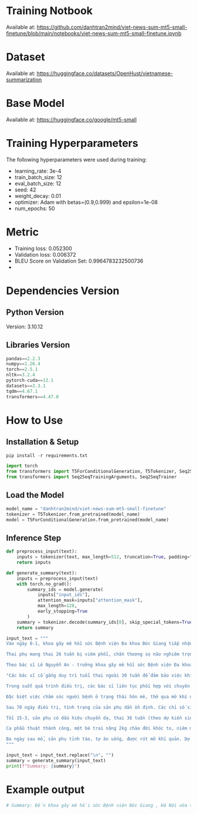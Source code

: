# Training Notbook
  Available at: https://github.com/danhtran2mind/viet-news-sum-mt5-small-finetune/blob/main/notebooks/viet-news-sum-mt5-small-finetune.ipynb

# Dataset
  Available at: https://huggingface.co/datasets/OpenHust/vietnamese-summarization
  
# Base Model
  Available at: https://huggingface.co/google/mt5-small
  
# Training Hyperparameters

The following hyperparameters were used during training:
- learning_rate: 3e-4
- train_batch_size: 12
- eval_batch_size: 12
- seed: 42
- weight_decay: 0.01
- optimizer: Adam with betas=(0.9,0.999) and epsilon=1e-08
- num_epochs: 50

# Metric
- Training loss: 0.052300
- Validation loss: 0.006372
- BLEU Score on Validation Set: 0.9964783232500736
- 
# Dependencies Version

## Python Version
  Version: 3.10.12
  
## Libraries Version
```python
pandas==2.2.3
numpy==1.26.4
torch==2.5.1
nltk==3.2.4
pytorch-cuda==12.1
datasets==3.3.1
tqdm==4.67.1
transformers==4.47.0
```

# How to Use

## Installation & Setup
```python
pip install -r requirements.txt
```

```python
import torch
from transformers import T5ForConditionalGeneration, T5Tokenizer, Seq2SeqTrainingArguments, Seq2SeqTrainer
from transformers import Seq2SeqTrainingArguments, Seq2SeqTrainer
```

## Load the Model
```python
model_name = "danhtran2mind/viet-news-sum-mt5-small-finetune"
tokenizer = T5Tokenizer.from_pretrained(model_name)  
model = T5ForConditionalGeneration.from_pretrained(model_name)
```

## Inference Step
```python
def preprocess_input(text):
    inputs = tokenizer(text, max_length=512, truncation=True, padding="max_length", return_tensors="pt")
    return inputs

def generate_summary(text):
    inputs = preprocess_input(text)
    with torch.no_grad():
        summary_ids = model.generate(
            inputs["input_ids"],
            attention_mask=inputs["attention_mask"],
            max_length=128, 
            early_stopping=True
        )
    summary = tokenizer.decode(summary_ids[0], skip_special_tokens=True)
    return summary

input_text = """
Vào ngày 8-1, khoa gây mê hồi sức Bệnh viện Đa khoa Đức Giang tiếp nhận bệnh nhân L.T.N.T. (23 tuổi, Chương Mỹ, Hà Nội) trong tình trạng hôn mê sau tai nạn giao thông.

Thai phụ mang thai 26 tuần bị viêm phổi, chấn thương sọ não nghiêm trọng với xuất huyết dưới nhện và tụ máu dưới màng cứng trán phải.

Theo bác sĩ Lê Nguyễn An - trưởng khoa gây mê hồi sức Bệnh viện Đa khoa Đức Giang, vấn đề thách thức trong quá trình điều trị với bệnh nhân này là việc cần phải đảm bảo sức khỏe cho cả mẹ và con là rất khó khăn.

"Các bác sĩ cố gắng duy trì tuổi thai ngoài 30 tuần để đảm bảo việc khi sinh ra trẻ có thể phát triển bình thường. Việc đảm bảo an toàn tính mạng cho mẹ cũng phải cân đối phù hợp, hạn chế tối thiểu việc ảnh hưởng tới thai nhi", bác sĩ An nói.

Trong suốt quá trình điều trị, các bác sĩ liên tục phối hợp với chuyên khoa sản và dinh dưỡng để đánh giá và điều chỉnh liên tục cho người bệnh để đảm bảo sự phát triển của em bé trong bụng mẹ.

Đặc biệt việc chăm sóc người bệnh ở trạng thái hôn mê, thở qua mở khí quản rất khó khăn, nhiều nguy cơ rủi ro về tình trạng nhiễm khuẩn, thiếu hụt dinh dưỡng, loét trợt điểm tì đè, nguy cơ suy thai".

Sau 70 ngày điều trị, tình trạng của sản phụ dần ổn định. Các chỉ số sinh tồn cải thiện, bệnh nhân tự thở qua mở khí quản, thai phát triển bình thường.

Tối 15-3, sản phụ có dấu hiệu chuyển dạ, thai 36 tuần (theo dự kiến sinh), ngôi ngược, ối vỡ sớm. Đội ngũ bác sĩ quyết định mổ lấy thai.

Ca phẫu thuật thành công, một bé trai nặng 2kg chào đời khóc to, niêm mạc hồng hào trong niềm hạnh phúc vô bờ của đội ngũ y bác sĩ và gia đình.

Ba ngày sau mổ, sản phụ tỉnh táo, tự ăn uống, được rút mở khí quản. Dự kiến cả mẹ và bé xuất viện trong ngày 21-3.
"""

input_text = input_text.replace("\n", "")
summary = generate_summary(input_text)
print(f"Summary: {summary}")
```
# Example output
```python
# Summary: Đến khoa gây mê hồi sức Bệnh viện Đức Giang , Hà Nội vừa tiếp nhận một nữ thai phụ mang thai 26 tuần bị viêm phổi , chấn thương sọ não nghiêm trọng với xuất huyết dưới nhện .
```



